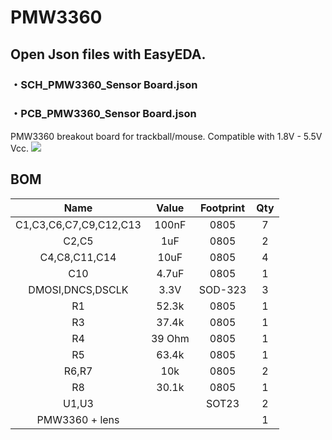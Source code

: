 # **PMW3360**

## Open Json files with EasyEDA.
### ・SCH_PMW3360_Sensor Board.json
### ・PCB_PMW3360_Sensor Board.json

PMW3360 breakout board for trackball/mouse. Compatible with 1.8V - 5.5V Vcc.
![](https://user-images.githubusercontent.com/58157342/185282034-b1b37cc1-6474-4baf-a6f9-b1038cea2af9.jpg)

## **BOM**
|Name                       |Value  |Footprint  |Qty    |
|:---:                      |:---:  |:---:      |:---:  |
|C1,C3,C6,C7,C9,C12,C13     |100nF  |0805       |7      |
|C2,C5                      |1uF    |0805       |2      |
|C4,C8,C11,C14              |10uF   |0805       |4      |
|C10                        |4.7uF  |0805       |1      |
|DMOSI,DNCS,DSCLK           |3.3V   |SOD-323    |3      |
|R1                         |52.3k  |0805       |1      |
|R3                         |37.4k  |0805       |1      |
|R4                         |39 Ohm |0805       |1      |
|R5                         |63.4k  |0805       |1      |
|R6,R7                      |10k    |0805       |2      |
|R8                         |30.1k  |0805       |1      |
|U1,U3                      |       |SOT23      |2      |
|PMW3360 + lens             |       |           |1      |
